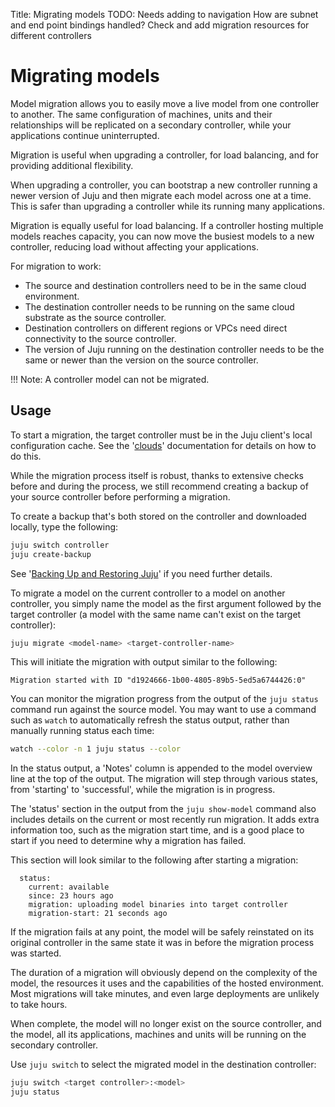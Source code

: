 Title: Migrating models
TODO: Needs adding to navigation
      How are subnet and end point bindings handled?
      Check and add migration resources for different controllers


# Migrating models

Model migration allows you to easily move a live model from one controller to
another. The same configuration of machines, units and their relationships will
be replicated on a secondary controller, while your applications continue
uninterrupted. 

Migration is useful when upgrading a controller, for load balancing, and for
providing additional flexibility.

When upgrading a controller, you can bootstrap a new controller running a newer
version of Juju and then migrate each model across one at a time. This is
safer than upgrading a controller while its running many applications. 

Migration is equally useful for load balancing. If a controller hosting
multiple models reaches capacity, you can now move the busiest models to a new
controller, reducing load without affecting your applications.

For migration to work:

  - The source and destination controllers need to be in the same cloud environment. 
  - The destination controller needs to be running on the same cloud substrate
    as the source controller.
  - Destination controllers on different regions or VPCs need direct
    connectivity to the source controller.
  - The version of Juju running on the destination controller needs to be the
    same or newer than the version on the source controller.

!!! Note: A controller model can not be migrated.

## Usage

To start a migration, the target controller must be in the Juju client's local
configuration cache. See the '[clouds][clouds]' documentation for details on
how to do this.

While the migration process itself is robust, thanks to extensive checks before
and during the process, we still recommend creating a backup of your source
controller before performing a migration. 

To create a backup that's both stored on the controller and downloaded
locally, type the following:

```bash
juju switch controller
juju create-backup
```
See '[Backing Up and Restoring Juju][backup]' if you need further details.

To migrate a model on the current controller to a model on another controller,
you simply name the model as the first argument followed by the target
controller (a model with the same name can't exist on the target controller):

```bash
juju migrate <model-name> <target-controller-name>
```

This will initiate the migration with output similar to the following:

<!-- JUJUVERSION: 2.1-beta2-genericlinux-amd64  -->
<!-- JUJUCOMMAND: juju migrate newwiki lxd-back -->
```no-highlight
Migration started with ID "d1924666-1b00-4805-89b5-5ed5a6744426:0"
```

You can monitor the migration progress from the output of the `juju status`
command run against the source model. You may want to use a command such
as `watch` to automatically refresh the status output, rather than manually
running status each time:

```bash
watch --color -n 1 juju status --color
```

In the status output, a 'Notes' column is appended to the model overview line
at the top of the output. The migration will step through various states, from
'starting' to 'successful', while the migration is in progress.

The 'status' section in the output from the `juju show-model` command also
includes details on the current or most recently run migration. It adds extra
information too, such as the migration start time, and is a good place to start
if you need to determine why a migration has failed. 

This section will look similar to the following after starting a
migration:

```no-highlight
  status:
    current: available
    since: 23 hours ago
    migration: uploading model binaries into target controller
    migration-start: 21 seconds ago
```

If the migration fails at any point, the model will be safely reinstated on its
original controller in the same state it was in before the migration process
was started.

The duration of a migration will obviously depend on the complexity of the
model, the resources it uses and the capabilities of the hosted environment.
Most migrations will take minutes, and even large deployments are unlikely to
take hours. 

When complete, the model will no longer exist on the source controller, and the
model, all its applications, machines and units will be running on the
secondary controller. 

Use `juju switch` to select the migrated model in the destination controller:

```bash
juju switch <target controller>:<model>
juju status
```

[clouds]: ./clouds.html
[backup]: ./controllers-backup.html
